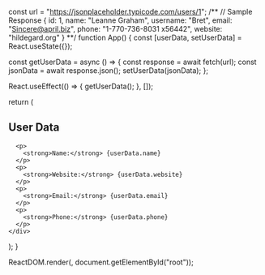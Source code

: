 const url = "https://jsonplaceholder.typicode.com/users/1";
        /** 
          // Sample Response
          {
            id: 1,
            name: "Leanne Graham",
            username: "Bret",
            email: "Sincere@april.biz",
            phone: "1-770-736-8031 x56442",
            website: "hildegard.org"
          }
        **/
function App() {
  const [userData, setUserData] = React.useState({});

  const getUserData = async () => {
    const response = await fetch(url);
    const jsonData = await response.json();
    setUserData(jsonData);
  };

  React.useEffect(() => {
    getUserData();
  }, []);

  return (
    <div className="App">
      <h2>User Data</h2>

      <p>
        <strong>Name:</strong> {userData.name}
      </p>
      <p>
        <strong>Website:</strong> {userData.website}
      </p>
      <p>
        <strong>Email:</strong> {userData.email}
      </p>
      <p>
        <strong>Phone:</strong> {userData.phone}
      </p>
    </div>
  );
}

ReactDOM.render(<App />, document.getElementById("root"));
